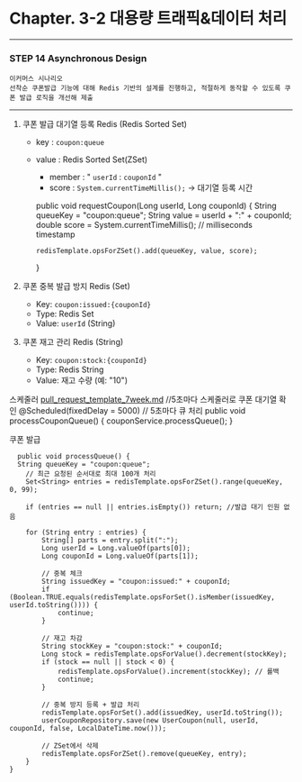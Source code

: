 # Chapter. 3-2 대용량 트래픽&데이터 처리

-----------------------------------------------------------------------------------------------------------------
### STEP 14 Asynchronous Design

    이커머스 시나리오
    선착순 쿠폰발급 기능에 대해 Redis 기반의 설계를 진행하고, 적절하게 동작할 수 있도록 쿠폰 발급 로직을 개선해 제출

-----------------------------------------------------------------------------------------------------------------
1. 쿠폰 발급 대기열 등록 Redis (Redis Sorted Set)
   - key : `coupon:queue`
   - value : Redis Sorted Set(ZSet)
     - member : " `userId` : `couponId` " 
     - score : `System.currentTimeMillis();` -> 대기열 등록 시간

   
      public void requestCoupon(Long userId, Long couponId) {
         String queueKey = "coupon:queue";
         String value = userId + ":" + couponId;
         double score = System.currentTimeMillis(); // milliseconds timestamp

         redisTemplate.opsForZSet().add(queueKey, value, score);
      }   

2. 쿠폰 중복 발급 방지 Redis (Set)
   - Key: `coupon:issued:{couponId}`
   - Type: Redis Set 
   - Value: `userId` (String)


3. 쿠폰 재고 관리 Redis (String)
   - Key: `coupon:stock:{couponId}` 
   - Type: Redis String 
   - Value: 재고 수량 (예: "10")

스케줄러
[pull_request_template_7week.md](pull_request_template_7week.md)
      //5초마다 스케줄러로 쿠폰 대기열 확인
      @Scheduled(fixedDelay = 5000) // 5초마다 큐 처리
      public void processCouponQueue() {
         couponService.processQueue();
      }

쿠폰 발급

      public void processQueue() {
      String queueKey = "coupon:queue";
        // 최근 요청된 순서대로 최대 100개 처리
        Set<String> entries = redisTemplate.opsForZSet().range(queueKey, 0, 99);

        if (entries == null || entries.isEmpty()) return; //발급 대기 인원 없음

        for (String entry : entries) {
            String[] parts = entry.split(":");
            Long userId = Long.valueOf(parts[0]);
            Long couponId = Long.valueOf(parts[1]);

            // 중복 체크
            String issuedKey = "coupon:issued:" + couponId;
            if (Boolean.TRUE.equals(redisTemplate.opsForSet().isMember(issuedKey, userId.toString()))) {
                continue;
            }

            // 재고 차감
            String stockKey = "coupon:stock:" + couponId;
            Long stock = redisTemplate.opsForValue().decrement(stockKey);
            if (stock == null || stock < 0) {
                redisTemplate.opsForValue().increment(stockKey); // 롤백
                continue;
            }

            // 중복 방지 등록 + 발급 처리
            redisTemplate.opsForSet().add(issuedKey, userId.toString());
            userCouponRepository.save(new UserCoupon(null, userId, couponId, false, LocalDateTime.now()));

            // ZSet에서 삭제
            redisTemplate.opsForZSet().remove(queueKey, entry);
        }
    }
